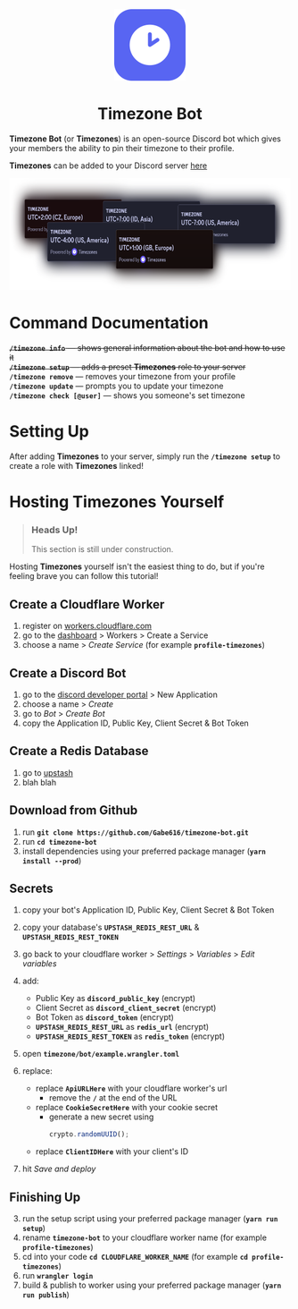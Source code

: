 <div align="center">
    <img src="./assets/icon-round.png" alt="Timezones Icon" width="128" height="128" />
    <h1>Timezone Bot</h1>
</div>

**Timezone Bot** (or **Timezones**) is an open-source Discord bot which gives your members the ability to pin their timezone to their profile.

**Timezones** can be added to your Discord server [here](https://discord.com/oauth2/authorize?client_id=1107722770248384654&scope=bot&prompt=consent)

<div align="center">
  <img src="./assets/banner.png" alt="Timezones Banner" width="669" height="200">
</div>

# Command Documentation

~~**`/timezone info`** — shows general information about the bot and how to use it~~  
~~**`/timezone setup`** — adds a preset **Timezones** role to your server~~  
**`/timezone remove`** — removes your timezone from your profile  
**`/timezone update`** — prompts you to update your timezone  
**`/timezone check [@user]`** — shows you someone's set timezone

# Setting Up

After adding **Timezones** to your server, simply run the **`/timezone setup`** to create a role with **Timezones** linked!

# Hosting Timezones Yourself

> ### **Heads Up!**
>
> This section is still under construction.

Hosting **Timezones** yourself isn't the easiest thing to do, but if you're feeling brave you can follow this tutorial!

## Create a Cloudflare Worker

1. register on [workers.cloudflare.com](https://workers.cloudflare.com/)
2. go to the [dashboard](https://dash.cloudflare.com/) > Workers > Create a Service
3. choose a name > _Create Service_ (for example **`profile-timezones`**)

## Create a Discord Bot

1. go to the [discord developer portal](https://discord.com/developers/applications) > New Application
2. choose a name > _Create_
3. go to _Bot_ > _Create Bot_
4. copy the Application ID, Public Key, Client Secret & Bot Token

## Create a Redis Database

1. go to [upstash](https://console.upstash.com/)
2. blah blah

## Download from Github

1. run **`git clone https://github.com/Gabe616/timezone-bot.git`**
2. run **`cd timezone-bot`**
3. install dependencies using your preferred package manager (**`yarn install --prod`**)

## Secrets

1. copy your bot's Application ID, Public Key, Client Secret & Bot Token
2. copy your database's **`UPSTASH_REDIS_REST_URL`** & **`UPSTASH_REDIS_REST_TOKEN`**
3. go back to your cloudflare worker > _Settings_ > _Variables_ > _Edit variables_
4. add:

   - Public Key as **`discord_public_key`** (encrypt)
   - Client Secret as **`discord_client_secret`** (encrypt)
   - Bot Token as **`discord_token`** (encrypt)
   - **`UPSTASH_REDIS_REST_URL`** as **`redis_url`** (encrypt)
   - **`UPSTASH_REDIS_REST_TOKEN`** as **`redis_token`** (encrypt)

5. open **`timezone/bot/example.wrangler.toml`**
6. replace:

   - replace **`ApiURLHere`** with your cloudflare worker's url
     - remove the **`/`** at the end of the URL
   - replace **`CookieSecretHere`** with your cookie secret
     - generate a new secret using
       ```js
       crypto.randomUUID();
       ```
   - replace **`ClientIDHere`** with your client's ID

7. hit _Save and deploy_

## Finishing Up

3. run the setup script using your preferred package manager (**`yarn run setup`**)
4. rename **`timezone-bot`** to your cloudflare worker name (for example **`profile-timezones`**)
5. cd into your code **`cd CLOUDFLARE_WORKER_NAME`** (for example **`cd profile-timezones`**)
6. run **`wrangler login`**
7. build & publish to worker using your preferred package manager (**`yarn run publish`**)
